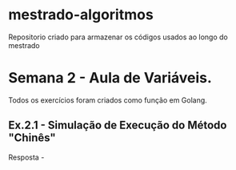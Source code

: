 # mestrado-algoritmos
Repositorio criado para armazenar os códigos usados ao longo do mestrado

# Semana 2 - Aula de Variáveis. 
Todos os exercícios foram criados como função em Golang.
## Ex.2.1 - Simulação de Execução do Método "Chinês"
Resposta - 